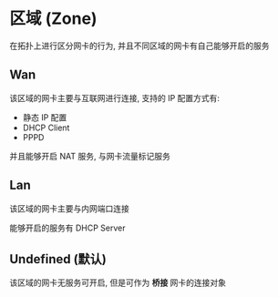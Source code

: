 # 区域 (Zone)
在拓扑上进行区分网卡的行为, 并且不同区域的网卡有自己能够开启的服务

## Wan
该区域的网卡主要与互联网进行连接, 支持的 IP 配置方式有:   
* 静态 IP 配置 
* DHCP Client
* PPPD

并且能够开启 NAT 服务, 与网卡流量标记服务
## Lan
该区域的网卡主要与内网端口连接

能够开启的服务有 DHCP Server

## Undefined (默认)
该区域的网卡无服务可开启, 但是可作为 **桥接** 网卡的连接对象
